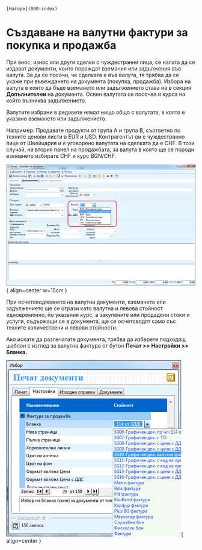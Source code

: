 ```{only} html
[Нагоре](000-index)
```

# Създаване на валутни фактури за покупка и продажба

При внос, износ или други сделки с чуждестранни лица, се налага да се
издават документи, които пораждат вземания или задължения във валута.
За да се посочи, че сделката е във валута, тя трябва да се укаже при
въвеждането на документа (покупка, продажба). Избора на валута в
която да бъде вземането или задължението става на в секция
**Допълнителни** на документа. Освен валутата се посочва и курса
на който възниква задължението.

Валутите избрани в редовете нямат нищо общо с валутата, в която е
указано вземането или задължението.

Например: Продавате продукти от група А и група B, съответно по техните
ценови листи в EUR и USD. Контрагентът ви е чуждестранно лице от
Швейцария и е уговорено валутата на сделката да е CHF. В този
случай, на втория панел на продажбата, за валута в която ще се
породи вземането избирате CHF и курс BGN/CHF.

![](924-image87.png){ align=center w=15cm }

При осчетоводяването на валутни документи, вземането или задължението ще
се отрази като валутна и левова стойност едновременно, по указания курс,
а закупените или продадени стоки и услуги, съдържащи се в документа, ще
се осчетоводят само със техните количествени и левови стойности.

Ако искате да разпечатате документа, трябва да изберете подходящ шаблон
с изглед за валутна фактура от бутон **Печат \>\> Настройки \>\>
Бланка.**

![](925-image88.png){ align=center }
